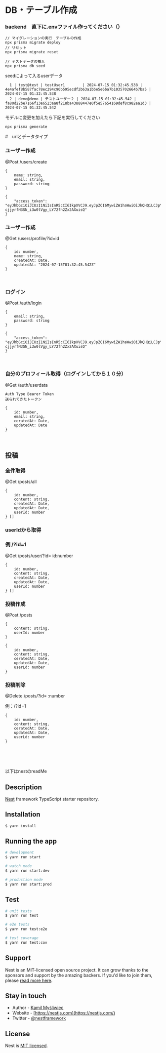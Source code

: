 # DB・テーブル作成

### backend　直下に.envファイル作ってください（）

```ターミナル
// マイグレーションの実行　テーブルの作成
npx prisma migrate deploy
// リセット
npx prisma migrate reset

// テストデータの挿入
npx prisma db seed
```

seedによって入るuserデータ

```
  1 | test@test | testUser1        | 2024-07-15 01:32:45.538 | 4e4afef8b587fac78ec294c90b595ecdf2b63a1bbe5e6ba7b1035702664b7ba5 | 2024-07-15 01:32:45.538
  2 | demo@demo | テストユーザー２ | 2024-07-15 01:32:45.542 | fa80d22be7166f13e6523aa8f218ba43888447e0f5e57654169def8c982ea1d3 | 2024-07-15 01:32:45.542
```

モデルに変更を加えたら下記を実行してください

```
npx prisma generate
```

#　urlとデータタイプ

### ユーザー作成

@Post
/users/create

```body
{
    name: string,
    email: string,
    password: string
}
```

```リターン（例）
{
    "access_token": "eyJhbGciOiJIUzI1NiIsInR5cCI6IkpXVCJ9.eyJpZCI6MywiZW1haWwiOiJkQHQiLCJpYXQiOjE3MjA1MDYzNDAsImV4cCI6MTcyMDUwNjk0MH0.y8hfkr-cjjyrfN3SN_i3w0lVgy_LY72fh2Zx2AXuisQ"
}
```

### ユーザー作成

@Get
/users/profile/?id=id

```リターン
{
    id: number,
    name: string,
    createdAt: Date,
    updatedAt: "2024-07-15T01:32:45.542Z"
}
```

<br>

### ログイン

@Post
/auth/login

```body
{
    email: string,
    password: string
}
```

```リターン（例）
{
    "access_token": "eyJhbGciOiJIUzI1NiIsInR5cCI6IkpXVCJ9.eyJpZCI6MywiZW1haWwiOiJkQHQiLCJpYXQiOjE3MjA1MDYzNDAsImV4cCI6MTcyMDUwNjk0MH0.y8hfkr-cjjyrfN3SN_i3w0lVgy_LY72fh2Zx2AXuisQ"
}
```

<br>

### 自分のプロフィール取得（ログインしてから１０分）

@Get
/auth/userdata

```
Auth Type Bearer Token
送られてきたトークン
```

```リターン（例）
{
    id: number,
    email: string,
    ceratedAt: Date,
    updatedAt: Date
}
```

<br>

## 投稿

### 全件取得

@Get
/posts/all

```
{
    id: number,
    content: string,
    createdAt: Date,
    updatedAt: Date,
    userId: number
} []
```

### userIdから取得

### 例 /?id=1

@Get
/posts/user/?id= id:number

```
{
    id: number,
    content: string,
    createdAt: Date,
    updatedAt: Date,
    userId: number
} []
```

### 投稿作成

@Post
/posts

```
{
    content: string,
    userId: number
}
```

```リターン（例）
{
    id: number,
    content: string,
    ceratedAt: Date,
    updatedAt: Date,
    userLd: number
}
```

### 投稿削除

@Delete
/posts/?id= :number

例：/?id=1

```リターン（例）
{
    id: number,
    content: string,
    ceratedAt: Date,
    updatedAt: Date,
    userLd: number
}
```

<br>
<br>

<!-- ## アカウントユーザー
### 全ユーザー取得
@Get
/users/all
```
{
    id: number,
    name: string,
    createdAt: Date,
    updatedAt: Date
} []
```
### ユーザー1件取得
@Get
/users/?id= ユーザーid:number
```
{
    id: number,
    name: string,
    email: string,
    password: string,
    createdAt: Date,
    updatedAt: Date
}
``` -->

<br>

以下はnestのreadMe

## Description

[Nest](https://github.com/nestjs/nest) framework TypeScript starter repository.

## Installation

```bash
$ yarn install
```

## Running the app

```bash
# development
$ yarn run start

# watch mode
$ yarn run start:dev

# production mode
$ yarn run start:prod
```

## Test

```bash
# unit tests
$ yarn run test

# e2e tests
$ yarn run test:e2e

# test coverage
$ yarn run test:cov
```

## Support

Nest is an MIT-licensed open source project. It can grow thanks to the sponsors and support by the amazing backers. If you'd like to join them, please [read more here](https://docs.nestjs.com/support).

## Stay in touch

- Author - [Kamil Myśliwiec](https://kamilmysliwiec.com)
- Website - [https://nestjs.com](https://nestjs.com/)
- Twitter - [@nestframework](https://twitter.com/nestframework)

## License

Nest is [MIT licensed](LICENSE).
